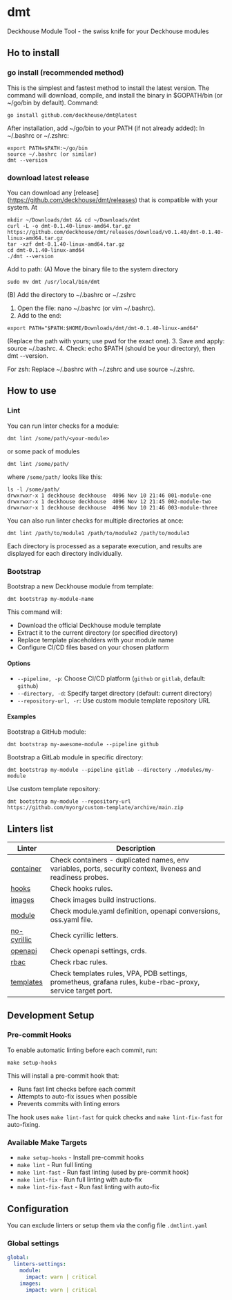 # dmt

Deckhouse Module Tool - the swiss knife for your Deckhouse modules

## Ho to install

### go install (recommended method)
This is the simplest and fastest method to install the latest version. The command will download, compile, and install the binary in $GOPATH/bin (or ~/go/bin by default).
Command:
```shell
go install github.com/deckhouse/dmt@latest
```
After installation, add ~/go/bin to your PATH (if not already added):
In ~/.bashrc or ~/.zshrc: 
```shell
export PATH=$PATH:~/go/bin
source ~/.bashrc (or similar)
dmt --version
```

### download latest release
You can download any [release] (https://github.com/deckhouse/dmt/releases) that is compatible with your system.
At 
```shell
mkdir ~/Downloads/dmt && cd ~/Downloads/dmt
curl -L -o dmt-0.1.40-linux-amd64.tar.gz https://github.com/deckhouse/dmt/releases/download/v0.1.40/dmt-0.1.40-linux-amd64.tar.gz
tar -xzf dmt-0.1.40-linux-amd64.tar.gz
cd dmt-0.1.40-linux-amd64
./dmt --version
```
Add to path:
(A) Move the binary file to the system directory
```shell
sudo mv dmt /usr/local/bin/dmt
```

(B) Add the directory to ~/.bashrc or ~/.zshrc
1. Open the file: nano ~/.bashrc (or vim ~/.bashrc).
2. Add to the end:
```shell
export PATH="$PATH:$HOME/Downloads/dmt/dmt-0.1.40-linux-amd64"
```
(Replace the path with yours; use pwd for the exact one).
3. Save and apply: source ~/.bashrc.
4. Check: echo $PATH (should be your directory), then dmt --version.

For zsh: Replace ~/.bashrc with ~/.zshrc and use source ~/.zshrc.

## How to use

### Lint

You can run linter checks for a module:

```shell
dmt lint /some/path/<your-module>
```

or some pack of modules

```shell
dmt lint /some/path/
```

where `/some/path/` looks like this:

```shell
ls -l /some/path/
drwxrwxr-x 1 deckhouse deckhouse  4096 Nov 10 21:46 001-module-one
drwxrwxr-x 1 deckhouse deckhouse  4096 Nov 12 21:45 002-module-two
drwxrwxr-x 1 deckhouse deckhouse  4096 Nov 10 21:46 003-module-three
```

You can also run linter checks for multiple directories at once:

```shell
dmt lint /path/to/module1 /path/to/module2 /path/to/module3
```

Each directory is processed as a separate execution, and results are displayed for each directory individually.

### Bootstrap

Bootstrap a new Deckhouse module from template:

```shell
dmt bootstrap my-module-name
```

This command will:
- Download the official Deckhouse module template
- Extract it to the current directory (or specified directory)
- Replace template placeholders with your module name
- Configure CI/CD files based on your chosen platform

#### Options

- `--pipeline, -p`: Choose CI/CD platform (`github` or `gitlab`, default: `github`)
- `--directory, -d`: Specify target directory (default: current directory)
- `--repository-url, -r`: Use custom module template repository URL

#### Examples

Bootstrap a GitHub module:
```shell
dmt bootstrap my-awesome-module --pipeline github
```

Bootstrap a GitLab module in specific directory:
```shell
dmt bootstrap my-module --pipeline gitlab --directory ./modules/my-module
```

Use custom template repository:
```shell
dmt bootstrap my-module --repository-url https://github.com/myorg/custom-template/archive/main.zip
```

## Linters list

| Linter                                                   | Description                                                                  |
|----------------------------------------------------------|------------------------------------------------------------------------------|
| [container](pkg/linters/container/README.md)             | Check containers - duplicated names, env variables, ports, security context, liveness and readiness probes.|
| [hooks](pkg/linters/hooks/README.md)                     | Check hooks rules. |
| [images](pkg/linters/images/README.md)                   | Check images build instructions. |
| [module](pkg/linters/module/README.md)                   | Check module.yaml definition, openapi conversions, oss.yaml file.|
| [no-cyrillic](pkg/linters/no-cyrillic/README.md)         | Check cyrillic letters. |
| [openapi](pkg/linters/openapi/README.md)                 | Check openapi settings, crds. |
| [rbac](pkg/linters/rbac/README.md)                       | Check rbac rules. |
| [templates](pkg/linters/templates/README.md)             | Check templates rules, VPA, PDB settings, prometheus, grafana rules, kube-rbac-proxy, service target port. |

## Development Setup

### Pre-commit Hooks

To enable automatic linting before each commit, run:

```shell
make setup-hooks
```

This will install a pre-commit hook that:

- Runs fast lint checks before each commit
- Attempts to auto-fix issues when possible
- Prevents commits with linting errors

The hook uses `make lint-fast` for quick checks and `make lint-fix-fast` for auto-fixing.

### Available Make Targets

- `make setup-hooks` - Install pre-commit hooks
- `make lint` - Run full linting
- `make lint-fast` - Run fast linting (used by pre-commit hook)
- `make lint-fix` - Run full linting with auto-fix
- `make lint-fix-fast` - Run fast linting with auto-fix

## Configuration

You can exclude linters or setup them via the config file `.dmtlint.yaml`

### Global settings

```yaml
global:
  linters-settings:
    module:
      impact: warn | critical
    images:
      impact: warn | critical  
```
